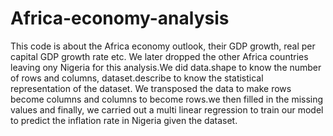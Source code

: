 # Africa-economy-analysis
This code is about the Africa economy outlook, their GDP growth, real per capital GDP growth rate etc. We later dropped the other Africa countries leaving ony Nigeria for this analysis.We did data.shape to know the number of rows and columns, dataset.describe to know the statistical representation of the dataset. We transposed the data to make rows become columns and columns to become rows.we then filled in the missing values and finally, we carried out a multi linear regression to train our model to predict the inflation rate in Nigeria given the dataset.
